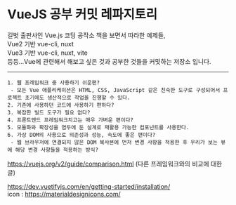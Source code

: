 # VueJS 공부 커밋 레파지토리
길벗 출판사인 Vue.js 코딩 공작소 책을 보면서 따라한 예제들,<br/>
Vue2 기반 vue-cli, nuxt<br/>
Vue3 기반 vue-cli, nuxt, vite<br/>
등등...Vue에 관련해서 해보고 싶은 것과 공부한 것들을 커밋하는 저장소 입니다.

----------

```
1. 웹 프레임워크 중 사용하기 쉬운편?
 - 모든 Vue 애플리케이션은 HTML, CSS, JavaScript 같은 친숙한 도구로 구성되어서 프로젝트 초기에도 생산적으로 작업을 진행할 수 있다.
2. 기존에 사용하던 코드에 사용하기 편하다?
3. 복잡한 빌드 도구가 필요 없다?
4. 프론트엔드 프레임워크치고는 매우 가벼운 편이다?
5. 모듈화와 확장성을 염두에 둔 설계로 재활용 가능한 컴포넌트를 사용한다.
6. 가상 DOM의 사용으로 의존성과 성능, 속도에 좋은 편이다?
 - 웹 브라우저에 연결되지 않은 DOM 복사본에 먼저 변경 사항을 적용한 후 우리가 보는 뷰에 해당 변경 사항들을 적용하는 방식?
```
https://vuejs.org/v2/guide/comparison.html (다른 프레임워크와의 비교에 대한 글)



https://dev.vuetifyjs.com/en/getting-started/installation/<br/>
icon : https://materialdesignicons.com/